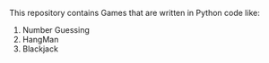This repository contains Games that are written in Python code like:
 1. Number Guessing
 2. HangMan
 3. Blackjack
